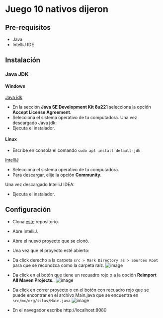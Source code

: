 # Juego 10 nativos dijeron

## Pre-requisitos

* Java
* IntelliJ IDE

## Instalación

### Java JDK

#### Windows

[Java jdk](https://www.oracle.com/technetwork/java/javase/downloads/jdk8-downloads-2133151.html)

* En la sección **Java SE Development Kit 8u221** selecciona la opción **Accept License Agreement**.
* Selecciona el sistema operativo de tu computadora.
Una vez descargado Java jdk:
* Ejecuta el instalador.

#### Linux

* Escribe en consola el comando `sudo apt install default-jdk`

[IntelliJ](https://www.jetbrains.com/idea/download)

* Selecciona el sistema operativo de tu computadora.
* Para descargar, elije la opción **Community**.

Una vez descargado IntelliJ IDEA:

* Ejecuta el instalador.

## Configuración

* Clona [este](https://github.com/IslasGECI/juego_10_nativos_dijeron.git) repositorio.
* Abre IntelliJ.
* Abre el nuevo proyecto que se clonó.
* Una vez que el proyecto esté abierto:
* Da click derecho a la carpeta `src > Mark Directory as > Sources Root` para que se reconozca como la carpeta raíz.
![image](https://user-images.githubusercontent.com/24512323/63958366-11afe000-ca3f-11e9-99aa-091d7204f1b2.png)
* Da click en el botón que tiene un recuadro rojo o a la opción **Reimport All Maven Projects**..
![image](https://user-images.githubusercontent.com/24512323/63960048-6bfe7000-ca42-11e9-8887-4372bb7ab5e4.png)

* Da click en correr proyecto o en el botón con recuadro rojo que se puede encontrar en el archivo Main.java que se encuentra en `src/mx/org/islas/Main.java`
![image](https://user-images.githubusercontent.com/24512323/63960190-c0a1eb00-ca42-11e9-8090-54afcc5ce6ff.png)

* En el navegador escribe http://localhost:8080
